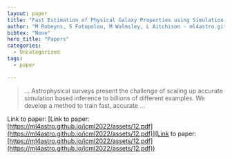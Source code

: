 ```yaml
---
layout: paper
title: "Fast Estimation of Physical Galaxy Properties using Simulation-Based Inference"
author: "M Robeyns, S Fotopolou, M Walmsley, L Aitchison - ml4astro.github.io"
bibtex: "None"
hero_title: "Papers"
categories:
  - Uncategorized
tags:
  - paper

---
```

>… Astrophysical surveys present the challenge of scaling up accurate simulation based inference to billions of different examples. We develop a method to train fast, accurate …

Link to paper: [Link to paper: [https://ml4astro.github.io/icml2022/assets/12.pdf](https://ml4astro.github.io/icml2022/assets/12.pdf)](Link to paper: [https://ml4astro.github.io/icml2022/assets/12.pdf](https://ml4astro.github.io/icml2022/assets/12.pdf))


